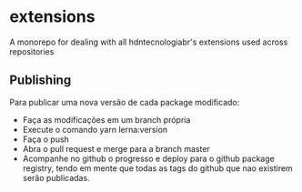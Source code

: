 # extensions
A monorepo for dealing with all hdntecnologiabr's extensions used across repositories

## Publishing
Para publicar uma nova versão de cada package modificado:

- Faça as modificações em um branch própria
- Execute o comando yarn lerna:version
- Faça o push
- Abra o pull request e merge para a branch master
- Acompanhe no github o progresso e deploy para o github package registry, tendo em mente que todas as tags do github que nao existirem serão publicadas.